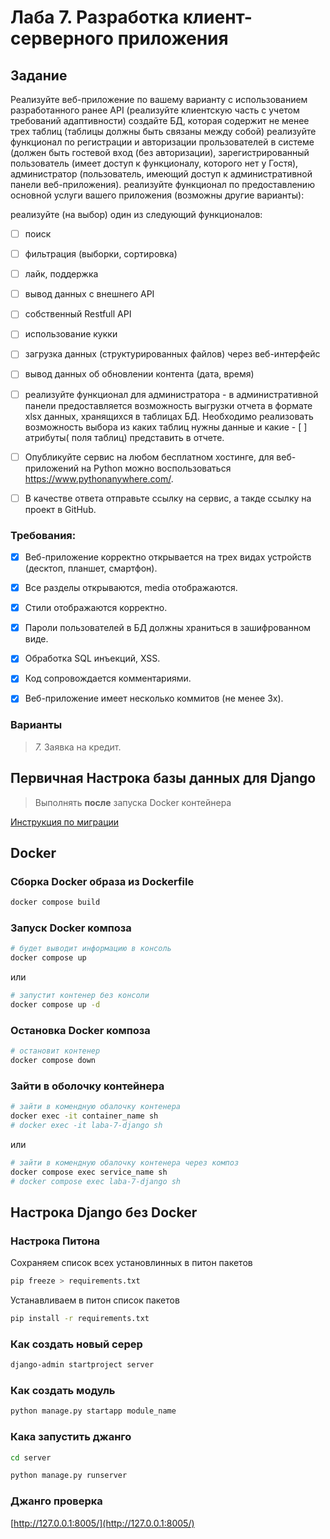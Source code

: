 # Лаба 7. Разработка клиент-серверного приложения

## Задание

Реализуйте веб-приложение по вашему варианту с использованием разработанного ранее API (реализуйте клиентскую часть с учетом требований адаптивности)
создайте БД, которая содержит не менее трех таблиц (таблицы должны быть связаны между собой)
реализуйте функционал по регистрации и авторизации прользователей в системе (должен быть гостевой вход (без авторизации), зарегистрированный пользователь (имеет доступ к функционалу, которого нет у Гостя), администратор (пользователь, имеющий доступ к административной панели веб-приложения).
реализуйте функционал по предоставлению основной услуги вашего приложения (возможны другие варианты):

реализуйте (на выбор) один из следующий функционалов:
- [ ] поиск 
- [ ] фильтрация (выборки, сортировка) 
- [ ] лайк, поддержка
- [ ] вывод данных с внешнего API
- [ ] собственный Restfull API
- [ ] использование кукки
- [ ] загрузка данных (структурированных файлов) через веб-интерфейс
- [ ] вывод данных об обновлении контента (дата, время)

- [ ] реализуйте функционал для администратора - в административной панели предоставляется возможность выгрузки отчета в формате xlsx данных, хранящихся в таблицах  БД. Необходимо реализовать возможность выбора из каких таблиц  нужны данные и какие - [ ] атрибуты( поля таблиц) представить в отчете. 

- [ ] Опубликуйте сервис на любом бесплатном хостинге, для веб-приложений на Python можно воспользоваться https://www.pythonanywhere.com/. 

- [ ] В качестве ответа отправьте ссылку на сервис, а такде ссылку на проект в GitHub.

### Требования:

- [x] Веб-приложение корректно открывается на трех видах устройств (десктоп, планшет, смартфон).
- [x] Все разделы открываются, media отображаются.
- [x] Стили отображаются корректно. 
- [x] Пароли пользователей в БД должны храниться в зашифрованном виде.
- [x] Обработка SQL инъекций, XSS.
- [x] Код сопровождается комментариями.
- [x] Веб-приложение имеет несколько коммитов (не менее 3х).


### Варианты

> *7.* Заявка на кредит.

## Первичная Настрока базы данных для Django

> Выполнять **после** запуска Docker контейнера 

[Инструкция по миграции](server/МОГРАЦИЯ.md)

## Docker

### Сборка Docker образа из Dockerfile

```sh
docker compose build
```

### Запуск Docker композа

```sh
# будет выводит информацию в консоль
docker compose up
```

или

```sh
# запустит контенер без консоли
docker compose up -d
```

### Остановка Docker композа

```sh
# остановит контенер
docker compose down
```

### Зайти в оболочку контейнера

```sh
# зайти в комендную обалочку контенера
docker exec -it container_name sh
# docker exec -it laba-7-django sh
```

или

```sh
# зайти в комендную обалочку контенера через композ
docker compose exec service_name sh
# docker compose exec laba-7-django sh
```

## Настрока Django без Docker

### Настрока Питона

Сохраняем список всех установлинных в питон пакетов

```sh
pip freeze > requirements.txt
```

Устанавливаем в питон список пакетов

```sh
pip install -r requirements.txt
```

### Как создать новый серер

```sh
django-admin startproject server 
```

### Как создать модуль

```sh
python manage.py startapp module_name
```

### Кака запустить джанго

```sh
cd server

python manage.py runserver
```

### Джанго проверка

[http://127.0.0.1:8005/](http://127.0.0.1:8005/)

